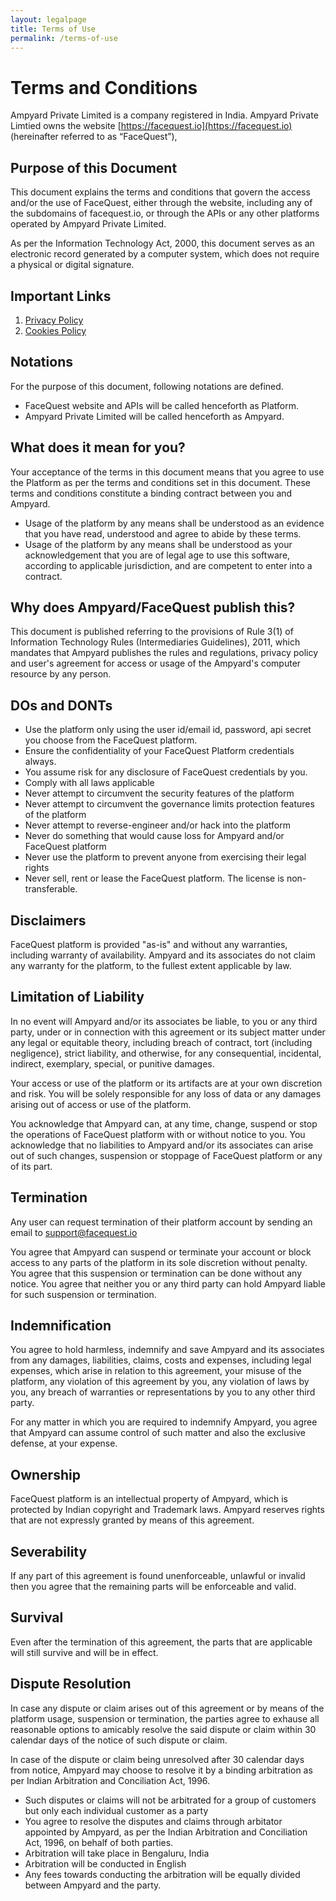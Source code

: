 ```yaml
---
layout: legalpage
title: Terms of Use
permalink: /terms-of-use
---
```


# Terms and Conditions

Ampyard Private Limited is a company registered in India.  Ampyard Private Limtied owns the website [https://facequest.io](https://facequest.io) (hereinafter referred to as “FaceQuest”),

## Purpose of this Document

This document explains the terms and conditions that govern the access and/or the use of FaceQuest, either through the website, including any of the subdomains of facequest.io, or through the APIs or any other platforms operated by Ampyard Private Limited.

As per the Information Technology Act, 2000, this document serves as an electronic record generated by a computer system, which does not require a physical or digital signature.

## Important Links

1. [Privacy Policy](/privacy-policy)
2. [Cookies Policy](/cookie-policy)

## Notations
For the purpose of this document, following notations are defined.
* FaceQuest website and APIs will be called henceforth as Platform.
* Ampyard Private Limited will be called henceforth as Ampyard.

## What does it mean for you?
Your acceptance of the terms in this document means that you agree to use the Platform as per the terms and conditions set in this document.  These terms and conditions constitute a binding contract between you and Ampyard.

* Usage of the platform by any means shall be understood as an evidence that you have read, understood and agree to abide by these terms.
* Usage of the platform by any means shall be understood as your acknowledgement that you are of legal age to use this software, according to applicable jurisdiction, and are competent to enter into a contract.

## Why does Ampyard/FaceQuest publish this?
This document is published referring to the provisions of Rule 3(1) of Information Technology Rules (Intermediaries Guidelines), 2011, which mandates that Ampyard publishes the rules and regulations, privacy policy and user's agreement for access or usage of the Ampyard's computer resource by any person.

## DOs and DONTs

* Use the platform only using the user id/email id, password, api secret you choose from the FaceQuest platform.
* Ensure the confidentiality of your FaceQuest Platform credentials always.
* You assume risk for any disclosure of FaceQuest credentials by you.
* Comply with all laws applicable
* Never attempt to circumvent the security features of the platform
* Never attempt to circumvent the governance limits protection features of the platform
* Never attempt to reverse-engineer and/or hack into the platform
* Never do something that would cause loss for Ampyard and/or FaceQuest platform
* Never use the platform to prevent anyone from exercising their legal rights
* Never sell, rent or lease the FaceQuest platform.  The license is non-transferable.

## Disclaimers
FaceQuest platform is provided  "as-is" and without any warranties, including warranty of availability.  Ampyard and its associates do not claim any warranty for the platform, to the fullest extent applicable by law.

## Limitation of Liability
In no event will Ampyard and/or its associates be liable, to you or any third party, under or in connection with this agreement or its subject matter under any legal or equitable theory, including breach of contract, tort (including negligence), strict liability, and otherwise, for any consequential, incidental, indirect, exemplary, special, or punitive damages.

Your access or use of the platform or its artifacts are at your own discretion and risk.  You will be solely responsible for any loss of data or any damages arising out of access or use of the platform.

You acknowledge that Ampyard can, at any time, change, suspend or stop the operations of FaceQuest platform with or without notice to you.  You acknowledge that no liabilities to Ampyard and/or its associates can arise out of such changes, suspension or stoppage of FaceQuest platform or any of its part.

## Termination
Any user can request termination of their platform account by sending an email to support@facequest.io

You agree that Ampyard can suspend or terminate your account or block access to any parts of the platform in its sole discretion without penalty.  You agree that this suspension or termination can be done without any notice.  You agree that neither you or any third party can hold Ampyard liable for such suspension or termination.

## Indemnification
You agree to hold harmless, indemnify and save Ampyard and its associates from any damages, liabilities, claims, costs and expenses, including legal expenses, which arise in relation to this agreement, your misuse of the platform, any violation of this agreement by you, any violation of laws by you, any breach of warranties or representations by you to any other third party.

For any matter in which you are required to indemnify Ampyard, you agree that Ampyard can assume control of such matter and also the exclusive defense, at your expense.

## Ownership
FaceQuest platform is an intellectual property of Ampyard, which is protected by Indian copyright and Trademark laws.  Ampyard reserves rights that are not expressly granted by means of this agreement.

## Severability
If any part of this agreement is found unenforceable, unlawful or invalid then you agree that the remaining parts will be enforceable and valid.

## Survival
Even after the termination of this agreement, the parts that are applicable will still survive and will be in effect.

## Dispute Resolution
In case any dispute or claim arises out of this agreement or by means of the platform usage, suspension or termination, the parties agree to exhause all reasonable options to amicably resolve the said dispute or claim within 30 calendar days of the notice of such dispute or claim.

In case of the dispute or claim being unresolved after 30 calendar days from notice, Ampyard may choose to resolve it by a binding arbitration as per Indian Arbitration and Conciliation Act, 1996.   
* Such disputes or claims will not be arbitrated for a group of customers but only each individual customer as a party
* You agree to resolve the disputes and claims through arbitator appointed by Ampyard, as per the Indian Arbitration and Conciliation Act, 1996, on behalf of both parties.
* Arbitration will take place in Bengaluru, India
* Arbitration will be conducted in English
* Any fees towards conducting the arbitration will be equally divided between Ampyard and the party.
